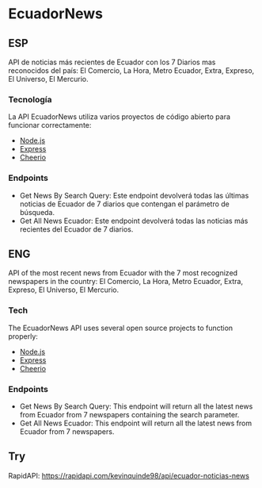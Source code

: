 # EcuadorNews

## ESP
API de noticias más recientes de Ecuador con los 7 Diarios mas reconocidos del país: El Comercio, La Hora, Metro Ecuador, Extra, Expreso, El Universo, El Mercurio.

### Tecnología
La API EcuadorNews utiliza varios proyectos de código abierto para funcionar correctamente:
- [Node.js](https://nodejs.org/en/)
- [Express](https://expressjs.com/)
- [Cheerio](https://cheerio.js.org/)

### Endpoints
- Get News By Search Query: Este endpoint devolverá todas las últimas noticias de Ecuador de 7 diarios que contengan el parámetro de búsqueda.
- Get All News Ecuador: Este endpoint devolverá todas las noticias más recientes del Ecuador de 7 diarios.

## ENG
API of the most recent news from Ecuador with the 7 most recognized newspapers in the country: El Comercio, La Hora, Metro Ecuador, Extra, Expreso, El Universo, El Mercurio.

### Tech
The EcuadorNews API uses several open source projects to function properly:
- [Node.js](https://nodejs.org/en/)
- [Express](https://expressjs.com/)
- [Cheerio](https://cheerio.js.org/)

### Endpoints
- Get News By Search Query: This endpoint will return all the latest news from Ecuador from 7 newspapers containing the search parameter.
- Get All News Ecuador: This endpoint will return all the latest news from Ecuador from 7 newspapers.

## Try
RapidAPI: https://rapidapi.com/kevinquinde98/api/ecuador-noticias-news
